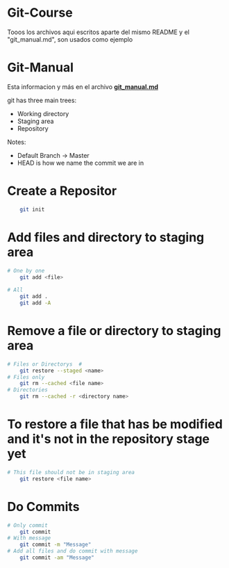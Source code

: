 # Git-Course

Tooos los archivos aqui escritos aparte del mismo README y el "git_manual.md", son usados como ejemplo

# Git-Manual
Esta informacion y más en el archivo [**git_manual.md**](./git_manual.md)

git has three main trees:
+ Working directory
+ Staging area
+ Repository

Notes:
+ Default Branch -> Master
+ HEAD is how we name the commit we are in

# Create a Repositor #
```Bash
	git init
```

# Add files and directory to staging area #
```Bash
# One by one		
	git add <file>
	
# All
	git add .
	git add -A 
```
# Remove a file or directory to staging area #
```Bash
# Files or Directorys  #
	git restore --staged <name>
# Files only
	git rm --cached <file name>
# Directories
	git rm --cached -r <directory name>
```
# To restore a file that has be modified and it's not in the repository stage yet #
```Bash
# This file should not be in staging area
	git restore <file name>
```


# Do Commits #
```Bash
# Only commit
	git commit
# With message
	git commit -m "Message"
# Add all files and do commit with message
	git commit -am "Message"
```
